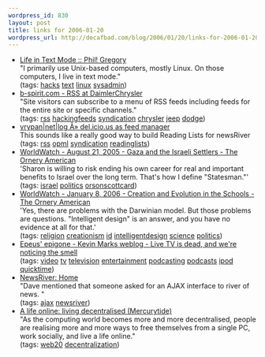 ```yaml
--- 
wordpress_id: 830
layout: post
title: links for 2006-01-20
wordpress_url: http://decafbad.com/blog/2006/01/20/links-for-2006-01-20
---
```

<ul class="delicious">
	<li>
		<div class="delicious-link"><a href="http://aperiodic.net/phil/archives/Geekery/text-mode-guerrilla.html">Life in Text Mode :: Phil! Gregory</a></div>
		<div class="delicious-extended">"I primarily use Unix-based computers, mostly Linux. On those computers, I live in text mode."</div>
		<div class="delicious-tags">(tags: <a href="http://del.icio.us/deusx/hacks">hacks</a> <a href="http://del.icio.us/deusx/text">text</a> <a href="http://del.icio.us/deusx/linux">linux</a> <a href="http://del.icio.us/deusx/sysadmin">sysadmin</a>)</div>
	</li>
	<li>
		<div class="delicious-link"><a href="http://b-spirit.com/blog/index.php?p=570">b-spirit.com - RSS at DaimlerChrysler</a></div>
		<div class="delicious-extended">"Site visitors can subscribe to a menu of RSS feeds including feeds for the entire site or specific channels."</div>
		<div class="delicious-tags">(tags: <a href="http://del.icio.us/deusx/rss">rss</a> <a href="http://del.icio.us/deusx/hackingfeeds">hackingfeeds</a> <a href="http://del.icio.us/deusx/syndication">syndication</a> <a href="http://del.icio.us/deusx/chrysler">chrysler</a> <a href="http://del.icio.us/deusx/jeep">jeep</a> <a href="http://del.icio.us/deusx/dodge">dodge</a>)</div>
	</li>
	<li>
		<div class="delicious-link"><a href="http://vrypan.net/log/archives/2006/01/19/delicious-as-fedd-manager/">vrypan|net|log Â» del.icio.us as feed manager</a></div>
		<div class="delicious-extended">This sounds like a really good way to build Reading Lists for newsRiver</div>
		<div class="delicious-tags">(tags: <a href="http://del.icio.us/deusx/rss">rss</a> <a href="http://del.icio.us/deusx/opml">opml</a> <a href="http://del.icio.us/deusx/syndication">syndication</a> <a href="http://del.icio.us/deusx/readinglists">readinglists</a>)</div>
	</li>
	<li>
		<div class="delicious-link"><a href="http://www.ornery.org/essays/warwatch/2005-08-21-1.html">WorldWatch - August 21, 2005 - Gaza and the Israeli Settlers - The Ornery American</a></div>
		<div class="delicious-extended">'Sharon is willing to risk ending his own career for real and important benefits to Israel over the long term.  That's how I define "Statesman."'</div>
		<div class="delicious-tags">(tags: <a href="http://del.icio.us/deusx/israel">israel</a> <a href="http://del.icio.us/deusx/politics">politics</a> <a href="http://del.icio.us/deusx/orsonscottcard">orsonscottcard</a>)</div>
	</li>
	<li>
		<div class="delicious-link"><a href="http://www.ornery.org/essays/warwatch/2006-01-08-1.html">WorldWatch - January 8, 2006 - Creation and Evolution in the Schools - The Ornery American</a></div>
		<div class="delicious-extended">'Yes, there are problems with the Darwinian model. But those problems are questions. "Intelligent design" is an answer, and you have no evidence at all for that.'</div>
		<div class="delicious-tags">(tags: <a href="http://del.icio.us/deusx/religion">religion</a> <a href="http://del.icio.us/deusx/creationism">creationism</a> <a href="http://del.icio.us/deusx/id">id</a> <a href="http://del.icio.us/deusx/intelligentdesign">intelligentdesign</a> <a href="http://del.icio.us/deusx/science">science</a> <a href="http://del.icio.us/deusx/politics">politics</a>)</div>
	</li>
	<li>
		<div class="delicious-link"><a href="http://epeus.blogspot.com/2006_01_01_epeus_archive.html#113657665445571085">Epeus' epigone - Kevin Marks weblog - Live TV is dead, and we're noticing the smell</a></div>
		<div class="delicious-tags">(tags: <a href="http://del.icio.us/deusx/video">video</a> <a href="http://del.icio.us/deusx/tv">tv</a> <a href="http://del.icio.us/deusx/television">television</a> <a href="http://del.icio.us/deusx/entertainment">entertainment</a> <a href="http://del.icio.us/deusx/podcasting">podcasting</a> <a href="http://del.icio.us/deusx/podcasts">podcasts</a> <a href="http://del.icio.us/deusx/ipod">ipod</a> <a href="http://del.icio.us/deusx/quicktime">quicktime</a>)</div>
	</li>
	<li>
		<div class="delicious-link"><a href="http://daniel.phrasewise.com/dev/newsRiver/">NewsRiver: Home</a></div>
		<div class="delicious-extended">"Dave mentioned that someone asked for an AJAX interface to river of news. "</div>
		<div class="delicious-tags">(tags: <a href="http://del.icio.us/deusx/ajax">ajax</a> <a href="http://del.icio.us/deusx/newsriver">newsriver</a>)</div>
	</li>
	<li>
		<div class="delicious-link"><a href="http://www.mercurytide.com/knowledge/white-papers/life-online">A life online: living decentralised (Mercurytide)</a></div>
		<div class="delicious-extended">"As the computing world becomes more and more decentralised, people are realising more and more ways to free themselves from a single PC, work socially, and live a life online."</div>
		<div class="delicious-tags">(tags: <a href="http://del.icio.us/deusx/web20">web20</a> <a href="http://del.icio.us/deusx/decentralization">decentralization</a>)</div>
	</li>
</ul>

